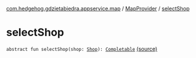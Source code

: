 [com.hedgehog.gdzietabiedra.appservice.map](../index.md) / [MapProvider](index.md) / [selectShop](./select-shop.md)

# selectShop

`abstract fun selectShop(shop: `[`Shop`](../../com.github.asvid.biedra.domain/-shop/index.md)`): `[`Completable`](http://reactivex.io/RxJava/javadoc/io/reactivex/Completable.html) [(source)](https://github.com/asvid/GdzieTaBiedra/tree/master/app/src/main/java/com/hedgehog/gdzietabiedra/appservice/map/MapProvider.kt#L30)